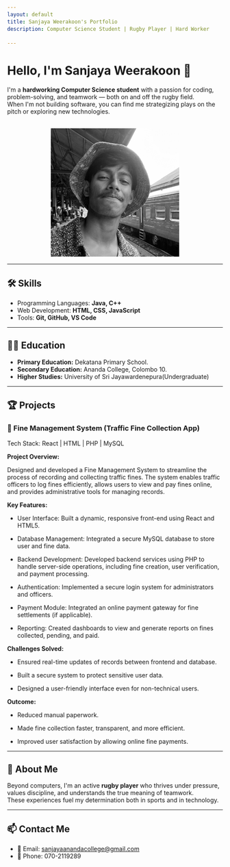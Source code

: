 ```yaml
---
layout: default
title: Sanjaya Weerakoon's Portfolio
description: Computer Science Student | Rugby Player | Hard Worker

---
```


# Hello, I'm Sanjaya Weerakoon 👋

I'm a **hardworking Computer Science student** with a passion for coding, problem-solving, and teamwork — both on and off the rugby field.  
When I'm not building software, you can find me strategizing plays on the pitch or exploring new technologies.<br><br>
<center><img src = "me.jpg" width="300px" height ="300px"></center>

---

## 🛠️ Skills
- Programming Languages: **Java, C++**
- Web Development: **HTML, CSS, JavaScript**
- Tools: **Git, GitHub, VS Code**

---

## 🧑‍🎓 Education

- **Primary Education:** Dekatana Primary School.
- **Secondary Education:** Ananda College, Colombo 10.
- **Higher Studies:** University of Sri Jayawardenepura(Undergraduate)

---

## 🏆 Projects

### 🚦 Fine Management System (Traffic Fine Collection App)

Tech Stack: React | HTML | PHP | MySQL

**Project Overview:**

Designed and developed a Fine Management System to streamline the process of recording and collecting traffic fines. The system enables traffic officers to log fines efficiently, allows users to view and pay fines online, and provides administrative tools for managing records.

**Key Features:**

- User Interface: Built a dynamic, responsive front-end using React and HTML5.

- Database Management: Integrated a secure MySQL database to store user and fine data.

- Backend Development: Developed backend services using PHP to handle server-side operations, including fine creation, user verification, and payment processing.

- Authentication: Implemented a secure login system for administrators and officers.

- Payment Module: Integrated an online payment gateway for fine settlements (if applicable).

- Reporting: Created dashboards to view and generate reports on fines collected, pending, and paid.

**Challenges Solved:**

- Ensured real-time updates of records between frontend and database.

- Built a secure system to protect sensitive user data.

- Designed a user-friendly interface even for non-technical users.

**Outcome:**

- Reduced manual paperwork.

- Made fine collection faster, transparent, and more efficient.

- Improved user satisfaction by allowing online fine payments.

---

## 🏉 About Me

Beyond computers, I'm an active **rugby player** who thrives under pressure, values discipline, and understands the true meaning of teamwork.  
These experiences fuel my determination both in sports and in technology.

---

## 📫 Contact Me
- 📧 Email: sanjayaanandacollege@gmail.com
- 📱 Phone: 070-2119289
